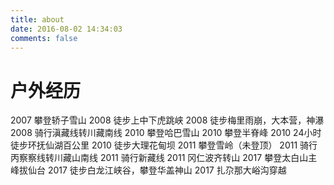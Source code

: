 ```yaml
---
title: about
date: 2016-08-02 14:34:03
comments: false
---
```


# 户外经历
2007 攀登轿子雪山
2008 徒步上中下虎跳峡
2008 徒步梅里雨崩，大本营，神瀑
2008 骑行滇藏线转川藏南线
2010 攀登哈巴雪山
2010 攀登半脊峰
2010 24小时徒步环抚仙湖百公里
2010 徒步大理花甸坝
2011 攀登雪岭（未登顶）
2011 骑行丙察察线转川藏山南线
2011 骑行新藏线
2011 冈仁波齐转山
2017 攀登太白山主峰拔仙台
2017 徒步白龙江峡谷，攀登华盖神山
2017 扎尕那大峪沟穿越

